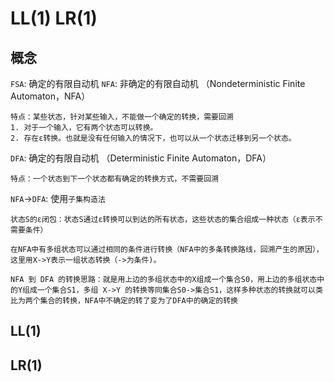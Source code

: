 # LL(1) LR(1)
## 概念
`FSA`: 确定的有限自动机
`NFA`: 非确定的有限自动机 （Nondeterministic Finite Automaton，NFA）

```
特点：某些状态，针对某些输入，不能做一个确定的转换，需要回溯
1. 对于一个输入，它有两个状态可以转换。
2. 存在ε转换。也就是没有任何输入的情况下，也可以从一个状态迁移到另一个状态。
```
`DFA`: 确定的有限自动机 （Deterministic Finite Automaton，DFA）

```
特点：一个状态到下一个状态都有确定的转换方式，不需要回溯
```
`NFA`->`DFA`: 使用`子集构造法`

```
状态S的ε闭包：状态S通过ε转换可以到达的所有状态，这些状态的集合组成一种状态（ε表示不需要条件）

在NFA中有多组状态可以通过相同的条件进行转换（NFA中的多条转换路线，回溯产生的原因），这里用X->Y表示一组状态转换（->为条件)。

NFA 到 DFA 的转换思路：就是用上边的多组状态中的X组成一个集合S0，用上边的多组状态中的Y组成一个集合S1，多组 X->Y 的转换等同集合S0->集合S1，这样多种状态的转换就可以类比为两个集合的转换，NFA中不确定的转了变为了DFA中的确定的转换
```
## LL(1)

## LR(1)



